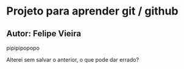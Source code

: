 # Projeto para aprender git / github

## Autor: Felipe Vieira

pipipipopopo

Alterei sem salvar o anterior, o que pode dar errado?
